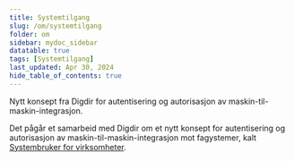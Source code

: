 ```yaml
---
title: Systemtilgang
slug: /om/systemtilgang
folder: om
sidebar: mydoc_sidebar
datatable: true
tags: [Systemtilgang]
last_updated: Apr 30, 2024
hide_table_of_contents: true
---
```

<Summary>Nytt konsept fra Digdir for autentisering og autorisasjon av maskin-til-maskin-integrasjon.</Summary>

Det pågår et samarbeid med Digdir om et nytt konsept for autentisering og autorisasjon av maskin-til-maskin-integrasjon mot fagystemer, kalt [Systembruker for virksomheter](https://docs.altinn.studio/authentication/systemauthentication/).
